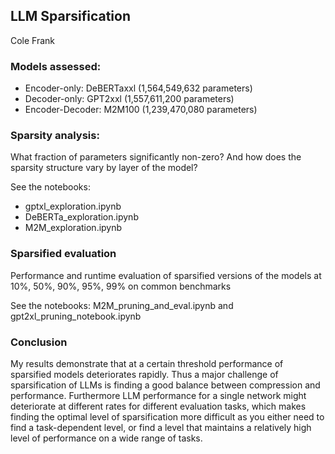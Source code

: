 ## LLM Sparsification
Cole Frank


### Models assessed:
   - Encoder-only: DeBERTaxxl (1,564,549,632 parameters)
   - Decoder-only: GPT2xxl (1,557,611,200 parameters)
   - Encoder-Decoder: M2M100 (1,239,470,080 parameters)


### Sparsity analysis:
  What fraction of parameters significantly non-zero? And how does the sparsity structure vary by layer of the model?

See the notebooks: 
   - gptxl_exploration.ipynb
   - DeBERTa_exploration.ipynb 
   - M2M_exploration.ipynb

### Sparsified evaluation
   Performance and runtime evaluation of sparsified versions of the models at 10%, 50%, 90%, 95%, 99% on common benchmarks

See the notebooks: M2M_pruning_and_eval.ipynb and gpt2xl_pruning_notebook.ipynb

### Conclusion

My results demonstrate that at a certain threshold performance of sparsified models deteriorates rapidly. Thus a major challenge of sparsification of LLMs is finding a good balance between compression and performance. Furthermore LLM performance for a single network might deteriorate at different rates for different evaluation tasks, which makes finding the optimal level of sparsification more difficult as you either need to find a task-dependent level, or find a level that maintains a relatively high level of performance on a wide range of tasks.
